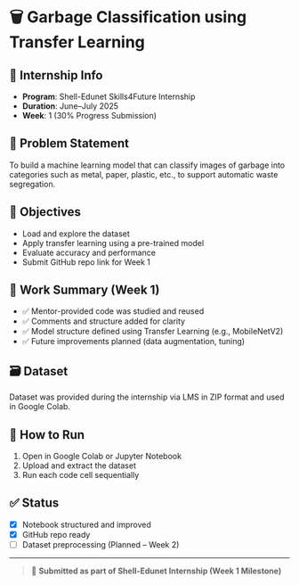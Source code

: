 # 🗑️ Garbage Classification using Transfer Learning

## 🔰 Internship Info
- **Program**: Shell-Edunet Skills4Future Internship
- **Duration**: June–July 2025
- **Week**: 1 (30% Progress Submission)

## 🧠 Problem Statement
To build a machine learning model that can classify images of garbage into categories such as metal, paper, plastic, etc., to support automatic waste segregation.

## 🎯 Objectives
- Load and explore the dataset
- Apply transfer learning using a pre-trained model
- Evaluate accuracy and performance
- Submit GitHub repo link for Week 1

## 🔧 Work Summary (Week 1)
- ✅ Mentor-provided code was studied and reused
- ✅ Comments and structure added for clarity
- ✅ Model structure defined using Transfer Learning (e.g., MobileNetV2)
- ✅ Future improvements planned (data augmentation, tuning)

## 🗃️ Dataset
Dataset was provided during the internship via LMS in ZIP format and used in Google Colab.

## 📌 How to Run
1. Open in Google Colab or Jupyter Notebook
2. Upload and extract the dataset
3. Run each code cell sequentially

## ✅ Status
- [x] Notebook structured and improved
- [x] GitHub repo ready
- [ ] Dataset preprocessing (Planned – Week 2)

---

> 🔗 **Submitted as part of Shell-Edunet Internship (Week 1 Milestone)**
